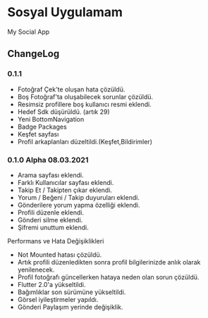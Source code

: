 # Sosyal Uygulamam
My Social App

## ChangeLog
### 0.1.1
- Fotoğraf Çek'te oluşan hata çözüldü.
- Boş Fotoğraf'ta oluşabilecek sorunlar çözüldü.
- Resimsiz profillere boş kullanıcı resmi eklendi.
- Hedef Sdk düşürüldü. (artık 29) 
- Yeni BottomNavigation
- Badge Packages
- Keşfet sayfası
- Profil arkaplanları düzeltildi.(Keşfet,Bildirimler)


### 0.1.0 Alpha 08.03.2021
- Arama sayfası eklendi.
- Farklı Kullanıcılar sayfası eklendi.
- Takip Et / Takipten çıkar eklendi.
- Yorum / Beğeni / Takip duyuruları eklendi.
- Gönderilere yorum yapma özelliği eklendi.
- Profili düzenle eklendi.
- Gönderi silme eklendi.
- Şifremi unuttum eklendi.

Performans ve Hata Değişiklikleri
- Not Mounted hatası çözüldü.
- Artık profili düzenledikten sonra profil bilgilerinizde anlık olarak yenilenecek.
- Profil fotoğrafı güncellerken hataya neden olan sorun çözüldü.
- Flutter 2.0'a yükseltildi.
- Bağımlıklar son sürümüne yükseltildi.
- Görsel iyileştirmeler yapıldı.
- Gönderi Paylaşım yerinde değişiklik.
